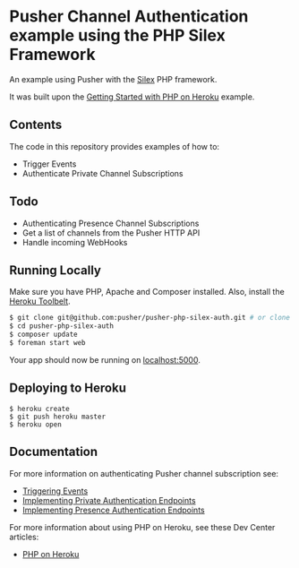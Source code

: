 # Pusher Channel Authentication example using the PHP Silex Framework

An example using Pusher with the [Silex](http://silex.sensiolabs.org/) PHP framework.

It was built upon the [Getting Started with PHP on Heroku](https://devcenter.heroku.com/articles/getting-started-with-php) example.

## Contents

The code in this repository provides examples of how to:

* Trigger Events
* Authenticate Private Channel Subscriptions

## Todo

* Authenticating Presence Channel Subscriptions
* Get a list of channels from the Pusher HTTP API
* Handle incoming WebHooks

## Running Locally

Make sure you have PHP, Apache and Composer installed.  Also, install the [Heroku Toolbelt](https://toolbelt.heroku.com/).

```sh
$ git clone git@github.com:pusher/pusher-php-silex-auth.git # or clone your own fork
$ cd pusher-php-silex-auth
$ composer update
$ foreman start web
```

Your app should now be running on [localhost:5000](http://localhost:5000/).

## Deploying to Heroku

```
$ heroku create
$ git push heroku master
$ heroku open
```

## Documentation

For more information on authenticating Pusher channel subscription see:

- [Triggering Events](https://pusher.com/docs/server_api_guide/interact_rest_api#publishing-events)
- [Implementing Private Authentication Endpoints](https://pusher.com/docs/authenticating_users#implementing_private_endpoints)
- [Implementing Presence Authentication Endpoints](https://pusher.com/docs/authenticating_users#implementing_private_endpoints)

For more information about using PHP on Heroku, see these Dev Center articles:

- [PHP on Heroku](https://devcenter.heroku.com/categories/php)
